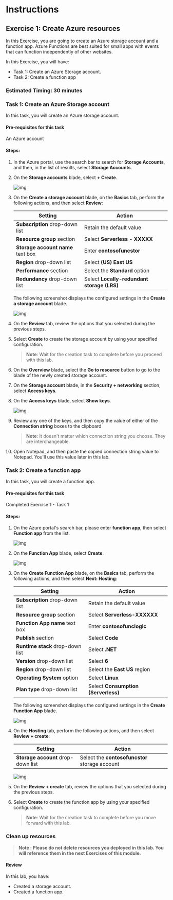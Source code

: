 # Instructions

## Exercise 1: Create Azure resources

In this Exercise, you are going to create an Azure storage account and a function app. Azure Functions are best suited for small apps with events that can function independently of other websites.

In this Exercise, you will have:

  + Task 1: Create an Azure Storage account.
  + Task 2: Create a function app

### Estimated Timing: 30 minutes

### Task 1: Create an Azure Storage account

In this task, you will create an Azure storage account.

#### Pre-requisites for this task

An Azure account

#### Steps:

1. In the Azure portal, use the search bar to search for **Storage Accounts**, and then, in the list of results, select **Storage Accounts**.

1. On the **Storage accounts** blade, select **+ Create**.

    ![img](../media/servl1.png)

1. On the **Create a storage account** blade, on the **Basics** tab, perform the following actions, and then select **Review**:

    | Setting | Action |
    | -- | -- |
    | **Subscription** drop-down list | Retain the default value |
    | **Resource group** section | Select **Serverless - XXXXX** |
    | **Storage account name** text box | Enter **contosofuncstor** |
    | **Region** drop-down list | Select **(US) East US** |
    | **Performance** section | Select the **Standard** option |
    | **Redundancy** drop-down list | Select **Locally-redundant storage (LRS)** |

    The following screenshot displays the configured settings in the **Create a storage account** blade.

    ![img](../media/servl2.png)   

1. On the **Review** tab, review the options that you selected during the previous steps.

1. Select **Create** to create the storage account by using your specified configuration.

    > **Note**: Wait for the creation task to complete before you proceed with this lab.

1. On the **Overview** blade, select the **Go to resource** button to go to the blade of the newly created storage account.

1. On the **Storage account** blade, in the **Security + networking** section, select **Access keys**.

1. On the **Access keys** blade, select **Show keys**.

    ![img](../media/servl3.png) 

1. Review any one of the keys, and then copy the value of either of the **Connection string** boxes to the clipboard

     > **Note**: It doesn't matter which connection string you choose. They are interchangeable.

1. Open Notepad, and then paste the copied connection string value to Notepad. You'll use this value later in this lab.


### Task 2: Create a function app

In this task, you will create a function app.

#### Pre-requisites for this task

Completed Exercise 1 - Task 1

#### Steps:

1. On the Azure portal's search bar, please enter **function app**, then select **Function app** from the list.

    ![img](../media/servl4.png) 

1. On the **Function App** blade, select **Create**.

    ![img](../media/servl5.png) 

1. On the **Create Function App** blade, on the **Basics** tab, perform the following actions, and then select **Next: Hosting**:

    | Setting | Action |
    | -- | -- |
    | **Subscription** drop-down list | Retain the default value |
    | **Resource group** section | Select **Serverless-XXXXXX** |
    | **Function App name** text box | Enter **contosofunclogic** |
    | **Publish** section | Select **Code** |
    | **Runtime stack** drop-down list | Select **.NET** |
    | **Version** drop-down list | Select **6** |
    | **Region** drop-down list | Select the **East US** region |
    | **Operating System** option | Select **Linux** |
    | **Plan type** drop-down list | Select **Consumption (Serverless)** |

    The following screenshot displays the configured settings in the **Create Function App** blade.

    ![img](../media/servl6.png)    

1. On the **Hosting** tab, perform the following actions, and then select **Review + create**:

    | Setting | Action |
    | -- | -- |
    | **Storage account** drop-down list | Select the **contosofuncstor** storage account |
    
    ![img](../media/servl7.png)      

1. On the **Review + create** tab, review the options that you selected during the previous steps.

1. Select **Create** to create the function app by using your specified configuration.

    > **Note**: Wait for the creation task to complete before you move forward with this lab.

### Clean up resources

>**Note : Please do not delete resources you deployed in this lab. You will reference them in the next Exercises of this module.**

#### Review

In this lab, you have:

- Created a storage account.
- Created a function app.


